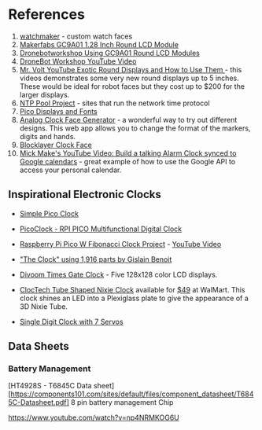 # References

1. [watchmaker](https://getwatchmaker.com/chart) - custom watch faces
2. [Makerfabs GC9A01 1.28 Inch Round LCD Module
](https://www.makerfabs.com/gc9a01-1.28-inch-round-lcd-module.html)
3. [Dronebotworkshop Using GC9A01 Round LCD Modules](https://dronebotworkshop.com/gc9a01/)
4. [DroneBot Workshop YouTube Video](https://www.youtube.com/watch?v=k2c2zCmC_X0)
5. [Mr. Volt YouTube Exotic Round Displays and How to Use Them
](https://www.youtube.com/watch?v=eJBDXjI5Zu4) - this videos demonstrates some
very new round displays up to 5 inches.  These would be ideal for robot faces but they cost up to $200 for the larger displays.
6. [NTP Pool Project](https://www.ntppool.org/en/) - sites that run the network time protocol
7. [Pico Displays and Fonts](https://forums.pimoroni.com/t/pico-display-and-fonts/16194/18)
8. [Analog Clock Face Generator](https://www.oliverboorman.biz/projects/tools/clocks.php) - a wonderful
way to try out different designs.  This web app allows you to change the format of the markers, digits and hands.
9. [Blocklayer Clock Face](https://www.blocklayer.com/clock-face)
10. [Mick Make's YouTube Video: Build a talking Alarm Clock synced to Google calendars](ttps://www.youtube.com/watch?v=IoX6t03ULnc) - great example of how to use the Google API to access your personal calendar.

## Inspirational Electronic Clocks

* [Simple Pico Clock](https://www.instructables.com/Simple-Pico-Clock/)

* [PicoClock - RPI PICO Multifunctional Digital Clock](https://www.instructables.com/PicoClock-RPI-PICO-Multifunctional-Digital-Clock/)

* [Raspberry Pi Pico W Fibonacci Clock Project](https://divoom.com/products/time-gate) - [YouTube Video](https://www.youtube.com/watch?v=TrzDxgc1X7A)

* ["The Clock" using 1,916 parts by Gislain Benoit](https://techno-logic-art.com/clock.htm)

* [Divoom Times Gate Clock](https://divoom.com/products/time-gate) - Five 128x128 color LCD displays.

* [ClocTech Tube Shaped Nixie Clock](https://clocteck.com/products/clocteck-nixie-tube-clock-wood-rgb-digital-clock-with-beautiful-package) available for [$49](https://www.walmart.com/ip/Nixie-Tube-Clock-Walnut-Digital-Clock-Support-Wi-Fi-Time-Calibration-Alarm-and-12-24H-Display-No-Assemble-Required/5266860953?wmlspartner=wlpa&selectedSellerId=101191931) at WalMart.  This clock shines an LED into a Plexiglass plate to give the appearance of a 3D Nixie Tube.

* [Single Digit Clock with 7 Servos](https://www.instructables.com/Single-Digit-Clock/)

## Data Sheets

### Battery Management

[HT4928S - T6845C Data sheet][https://components101.com/sites/default/files/component_datasheet/T6845C-Datasheet.pdf] 8 pin battery management Chip

https://www.youtube.com/watch?v=np4NRMKOG6U
